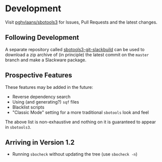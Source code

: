 # Development

Visit [pghvlaans/sbotools3](https://github.com/pghvlaans/sbotools3) for Issues, Pull Requests and the latest changes.

## Following Development

A separate repository called [sbotools3-git-slackbuild](https://github.com/pghvlaans/sbotools3-git-slackbuild) can be used to download a zip archive of (in principle) the latest commit on the `master` branch and make a Slackware package.

## Prospective Features

These features may be added in the future:

* Reverse dependency search
* Using (and generating?) `sqf` files
* Blacklist scripts
* "Classic Mode" setting for a more traditional `sbotools` look and feel

The above list is non-exhaustive and nothing on it is guaranteed to appear in `sbotools3`.

## Arriving in Version 1.2

* Running `sbocheck` without updating the tree (use `sbocheck -n`)
